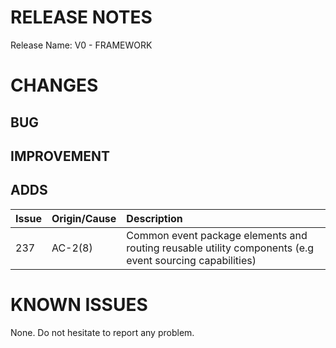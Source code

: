 # RELEASE NOTES

Release Name: V0 - FRAMEWORK

# CHANGES
## BUG

## IMPROVEMENT

## ADDS
| Issue | Origin/Cause     | Description                                                                                             |
|:------|:-----------------|:--------------------------------------------------------------------------------------------------------|
| 237   | AC-2(8)          | Common event package elements and routing reusable utility components (e.g event sourcing capabilities) |

# KNOWN ISSUES
None. Do not hesitate to report any problem.
